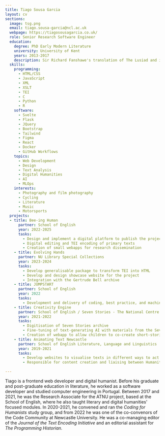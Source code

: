 ```yaml
---
title: Tiago Sousa Garcia
layout: cv
sections:
  image: tsg.png
  email: tiago.sousa-garcia@ncl.ac.uk
  webpage: https://tiagosousagarcia.co.uk/
  role: Senior Research Software Engineer
  education:
    degree: PhD Early Modern Literature
    university: University of Kent
    years: 2013-2017
    description: Sir Richard Fanshawe's translation of The Lusiad and its relationship to the contemporary political context.
  skills:
    programming:
      - HTML/CSS
      - JavaScript
      - XML
      - XSLT
      - TEI
      - C
      - Python
      - R
    software:
      - Svelte
      - Flask
      - JQuery
      - Bootstrap
      - Tailwind
      - Figma
      - React
      - Docker
      - GitHub Workflows
    topics:
      - Web Development
      - Design
      - Text Analysis
      - Digital Humanities
      - AI
      - MLOps
    interests:
      - Photography and film photography
      - Cycling
      - Literature
      - Music
      - Motorsports
  projects:
  - title: Bee-ing Human
      partner: School of English
      year: 2022-2025
      tasks:
        - Design and implement a digital platform to publish the project's research
        - Digital editing and TEI encoding of primary texts
        - Creation of small webapps for research dissemination
    - title: Evolving Hands
      partner: NU Library Special Collections
      year: 2023-2024
      tasks:
        - Develop generalisable package to transform TEI into HTML
        - Develop and design showcase website for the project
        - Integration with the Gertrude Bell archive
    - title: JUMPSTART
      partner: School of English
      year: 2022
      tasks:
        - Development and delivery of coding, best practice, and machine learning workshops to humanities' scholars.
    - title: Creativity Engine
      partner: School of English / Seven Stories - The National Centre for Children’s Books
      year: 2021-2022
      tasks:
        - Digitisation of Seven Stories archive
        - Fine-tuning of text-generating AI with materials from the Seven Stories Archive
        - Creation of webapp to allow children to co-create short-stories with text-generating AI
    - title: Animating Text Newcastle
      partner: School of English Literature, Language and Linguistics
      year: 2019-2021
      tasks:
        - Develop websites to visualise texts in different ways to act as proof of concepts to support funding bids
        - Responsible for content creation and liaising between Humanities and Computer Science   
        
---
```

Tiago is a frontend web developer and digital humanist. Before his graduate and post-graduate education in literature, he worked as a software developer and studied computer engineering in Portugal. Between 2017 and 2021, he was the Research Associate for the ATNU project, based at the School of English, where he also taught literary and digital humanities' focused modules. In 2020-2021, he convened and ran the *Coding for Humanists* study group, and from 2022 he was one of the co-convenors of the Code Community at Newcastle University. He was a co-managing editor of the *Journal of the Text Encoding Initiative* and an editorial assistant for *The Programming Historian.*
